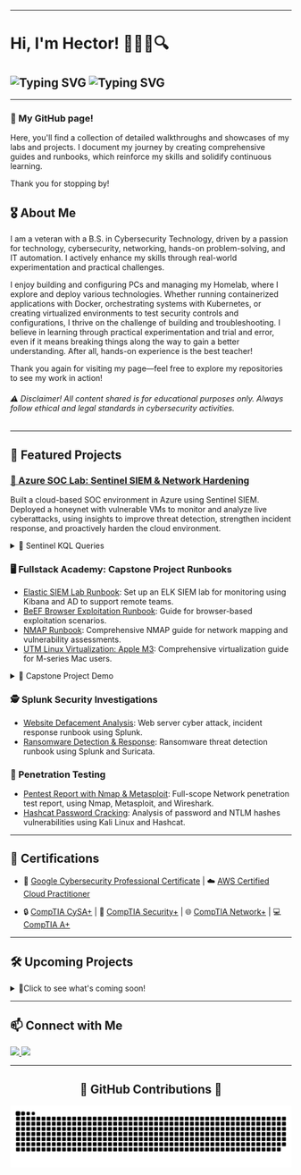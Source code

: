 
----

<h1> Hi, I'm Hector! 🧑🏿‍💻🔍</h1>

<h2 align="left">
    <img src="https://readme-typing-svg.herokuapp.com?font=Fira+Code+Medium&size=35&duration=3500&color=2A8BF7&repeat=false&random=false&width=445&lines=%22Hello%2C+World!%22;Welcome%2C" alt="Typing SVG" />

 <img src="https://readme-typing-svg.herokuapp.com?font=Fira+Code+Medium&size=35&duration=3500&pause=1000&color=2A8BF7&repeat=false&random=false&width=600&lines=+++++++++++++++++++++++++++++++++++;Checkout+my+projects.;Networking+Labs+%F0%9F%9B%9C;Cybersecurity+Portfolio%F0%9F%9B%A1%EF%B8%8F" alt="Typing SVG" />

</h2>

----

<h3>👋 My GitHub page!</h3>

<p> Here, you'll find a collection of detailed walkthroughs and showcases of my labs and projects. I document my journey by creating comprehensive guides and runbooks, which reinforce my skills and solidify continuous learning. </p>
<p> Thank you for stopping by! </p>


<h2>🎖️ About Me</h2>

<p> I am a veteran with a B.S. in Cybersecurity Technology, driven by a passion for technology, cybersecurity, networking, hands-on problem-solving, and IT automation. I actively enhance my skills through real-world experimentation and practical challenges. </p>

<p> I enjoy building and configuring PCs and managing my Homelab, where I explore and deploy various technologies. Whether running containerized applications with Docker, orchestrating systems with Kubernetes, or creating virtualized environments to test security controls and configurations, I thrive on the challenge of building and troubleshooting. I believe in learning through practical experimentation and trial and error, even if it means breaking things along the way to gain a better understanding. After all, hands-on experience is the best teacher! </p>
<p> Thank you again for visiting my page—feel free to explore my repositories to see my work in action! </p>

<h6>⚠️ Disclaimer! 
    All content shared is for educational purposes only. Always follow ethical and legal standards in cybersecurity activities. </h6>
    
---

<h2>🚀 Featured Projects</h2>

### [🔷 Azure SOC Lab: Sentinel SIEM & Network Hardening](https://github.com/reyestech/Azure-Honeynet-and-Sentinel-Hardening-/tree/main)
Built a cloud-based SOC environment in Azure using Sentinel SIEM. Deployed a honeynet with vulnerable VMs to monitor and analyze live cyberattacks, using insights to improve threat detection, strengthen incident response, and proactively harden the cloud environment.

<details>
  <summary>📑 Sentinel KQL Queries</summary>
  <ul>
    <li><a href="https://github.com/reyestech/KQL-Queries-Sheet-For-Azure-Honeynet-trap/tree/main">KQL Query Guidelines</a></li>
  </ul>
</details>

### 🖥️ Fullstack Academy: Capstone Project Runbooks
- [Elastic SIEM Lab Runbook](https://github.com/reyestech/Elastic-SIEM-Lab-Runbook): Set up an ELK SIEM lab for monitoring using Kibana and AD to support remote teams.
- [BeEF Browser Exploitation Runbook](https://github.com/reyestech/BeEF-Browser-Exploitation-Framework-Runbook/blob/main/README.md): Guide for browser-based exploitation scenarios.
- [NMAP Runbook](https://github.com/reyestech/NMAP-Runbook):  Comprehensive NMAP guide for network mapping and vulnerability assessments.
- [UTM Linux Virtualization: Apple M3](https://github.com/reyestech/UTM-Virtual-Machines-for-M1-M2-Mac-Kali-Linux-Tutorial/tree/main): Comprehensive virtualization guide for M-series Mac users.

<details>
  <summary>🎥 Capstone Project Demo</summary>
  <a href="https://www.youtube.com/watch?v=j60MCJAZG3s">
    <img src="https://img.youtube.com/vi/j60MCJAZG3s/0.jpg" alt="YouTube Video" />
  </a>
</details>

### 🕵️ Splunk Security Investigations
- [Website Defacement Analysis](https://github.com/reyestech/Splunk-Web-Site-Defacement): Web server cyber attack, incident response runbook using Splunk.
- [Ransomware Detection & Response](https://github.com/reyestech/Splunk-Ransomware): Ransomware threat detection runbook using Splunk and Suricata.

### 🎯 Penetration Testing
- [Pentest Report with Nmap & Metasploit](https://github.com/reyestech/Nmap-Metasploit-Penetration-Testing-Report): Full-scope Network penetration test report, using Nmap, Metasploit, and Wireshark. 
- [Hashcat Password Cracking](https://github.com/reyestech/Hashcat/tree/main): Analysis of password and NTLM hashes vulnerabilities using Kali Linux and Hashcat.

---

<h2>📜 Certifications</h2>

- 🔎 [Google Cybersecurity Professional Certificate](https://github.com/reyestech/Google-Cybersecurity-Professional-Certificate/tree/main) | ☁️ [AWS Certified Cloud Practitioner](https://github.com/reyestech/AWS-Certified-Cloud-Practitioner-Cert)

- 🔒 [CompTIA CySA+](https://github.com/reyestech/CySACert/blob/de4697c06c882f5b9bc2b1f60aecb32d2ea2ef20/README.md) | 🔑 [CompTIA Security+](https://github.com/reyestech/Comptia-Sec-Cert-Image/tree/main) | 🌐 [CompTIA Network+](https://github.com/reyestech/Network-) | 💻 [CompTIA A+](https://github.com/reyestech/ComptiA-_Cert/blob/main/README.md)

---

<h2>🛠️ Upcoming Projects</h2>

<details>
  <summary>🔨Click to see what's coming soon!</summary>
  <ul>
    <li><b>Raspberry Pi 5: All-in-One Docker-based HomeLab with Pi-hole</b></li>
    <li><b>Portable Raspberry Pi VPN & Wireless Router</b></li>
  </ul>
</details>

---

<h2>📫 Connect with Me</h2>

<a href="https://linkedin.com/in/reyestech">
  <img src="https://img.shields.io/badge/-LinkedIn-0072b1?&style=for-the-badge&logo=linkedin&logoColor=white" />
</a>

<a href="mailto:hmreyes809@gmail.com">
  <img src="https://img.shields.io/badge/Gmail-333333?style=for-the-badge&logo=gmail&logoColor=red" />
</a>

---

<h2 align="center">🐍 GitHub Contributions 🐍</h2>

<div align="center">
  <img alt="contribution snake" src="https://raw.githubusercontent.com/salesp07/salesp07/output/github-contribution-grid-snake.svg" />
</div>

